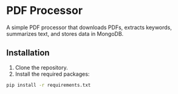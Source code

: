 # PDF Processor

A simple PDF processor that downloads PDFs, extracts keywords, summarizes text, and stores data in MongoDB.

## Installation

1. Clone the repository.
2. Install the required packages:

```bash
pip install -r requirements.txt


